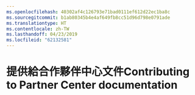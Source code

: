 ```yaml
---
ms.openlocfilehash: 40302af4c126793e71bad0111ef612d22ec1ba8c
ms.sourcegitcommit: b1ab80345b4e4af649fb8cc51d96d798e0791ade
ms.translationtype: HT
ms.contentlocale: zh-TW
ms.lasthandoff: 04/23/2019
ms.locfileid: "62132581"
---
```

# <a name="contributing-to-partner-center-documentation"></a><span data-ttu-id="482c0-101">提供給合作夥伴中心文件</span><span class="sxs-lookup"><span data-stu-id="482c0-101">Contributing to Partner Center documentation</span></span>